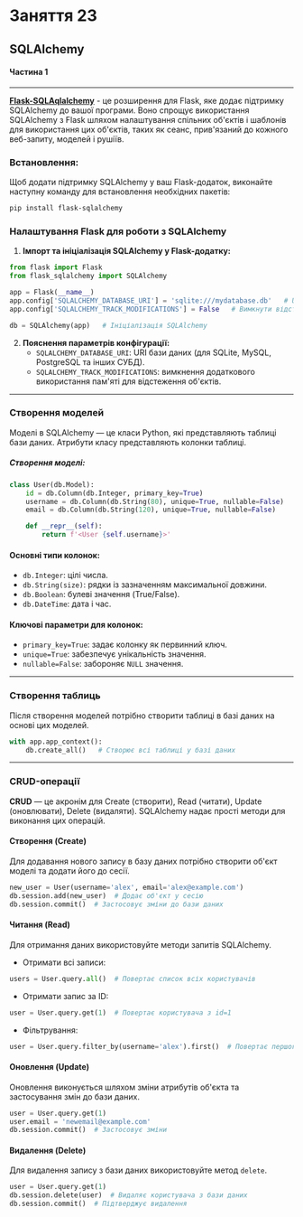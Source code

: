 # Заняття 23

## SQLAlchemy 

#### Частина 1  

---

**[Flask-SQLAqlalchemy](https://flask-sqlalchemy.readthedocs.io/en/3.1.x/)** - це 
розширення для Flask, яке додає підтримку SQLAlchemy до вашої програми. 
Воно спрощує використання SQLAlchemy з Flask шляхом налаштування спільних об'єктів 
і шаблонів для використання цих об'єктів, таких як сеанс, прив'язаний до кожного веб-запиту, моделей і рушіїв.


### Встановлення:

Щоб додати підтримку SQLAlchemy у ваш Flask-додаток, виконайте наступну команду для встановлення необхідних пакетів:

```bash
pip install flask-sqlalchemy
```

### Налаштування Flask для роботи з SQLAlchemy

1. **Імпорт та ініціалізація SQLAlchemy у Flask-додатку:**

```python
from flask import Flask
from flask_sqlalchemy import SQLAlchemy

app = Flask(__name__)
app.config['SQLALCHEMY_DATABASE_URI'] = 'sqlite:///mydatabase.db'   # URI бази даних
app.config['SQLALCHEMY_TRACK_MODIFICATIONS'] = False   # Вимкнути відстеження змін

db = SQLAlchemy(app)   # Ініціалізація SQLAlchemy
```

2. **Пояснення параметрів конфігурації:**
   - `SQLALCHEMY_DATABASE_URI`: URI бази даних (для SQLite, MySQL, PostgreSQL та інших СУБД).
   - `SQLALCHEMY_TRACK_MODIFICATIONS`: вимкнення додаткового використання пам'яті для відстеження об'єктів.

---

### Створення моделей

Моделі в SQLAlchemy — це класи Python, які представляють таблиці бази даних. Атрибути класу представляють колонки таблиці.

##### Створення моделі:

```python
class User(db.Model):
    id = db.Column(db.Integer, primary_key=True)
    username = db.Column(db.String(80), unique=True, nullable=False)
    email = db.Column(db.String(120), unique=True, nullable=False)

    def __repr__(self):
        return f'<User {self.username}>'
```

#### Основні типи колонок:
- `db.Integer`: цілі числа.
- `db.String(size)`: рядки із зазначенням максимальної довжини.
- `db.Boolean`: булеві значення (True/False).
- `db.DateTime`: дата і час.

#### Ключові параметри для колонок:
- `primary_key=True`: задає колонку як первинний ключ.
- `unique=True`: забезпечує унікальність значення.
- `nullable=False`: забороняє `NULL` значення.

---

### Створення таблиць

Після створення моделей потрібно створити таблиці в базі даних на основі цих моделей.

```python
with app.app_context():
    db.create_all()   # Створює всі таблиці у базі даних
```

---

### CRUD-операції

**CRUD** — це акронім для Create (створити), Read (читати), Update (оновлювати), Delete (видаляти). SQLAlchemy надає прості методи для виконання цих операцій.

#### Створення (Create)

Для додавання нового запису в базу даних потрібно створити об'єкт моделі та додати його до сесії.

```python
new_user = User(username='alex', email='alex@example.com')
db.session.add(new_user)  # Додає об'єкт у сесію
db.session.commit()  # Застосовує зміни до бази даних
```

#### Читання (Read)

Для отримання даних використовуйте методи запитів SQLAlchemy.

- Отримати всі записи:

```python
users = User.query.all()  # Повертає список всіх користувачів
```

- Отримати запис за ID:

```python
user = User.query.get(1)  # Повертає користувача з id=1
```

- Фільтрування:

```python
user = User.query.filter_by(username='alex').first()  # Повертає першого користувача з username='alex'
```

#### Оновлення (Update)

Оновлення виконується шляхом зміни атрибутів об'єкта та застосування змін до бази даних.

```python
user = User.query.get(1)
user.email = 'newemail@example.com'
db.session.commit()  # Застосовує зміни
```

#### Видалення (Delete)

Для видалення запису з бази даних використовуйте метод `delete`.

```python
user = User.query.get(1)
db.session.delete(user)  # Видаляє користувача з бази даних
db.session.commit()  # Підтверджує видалення
```
